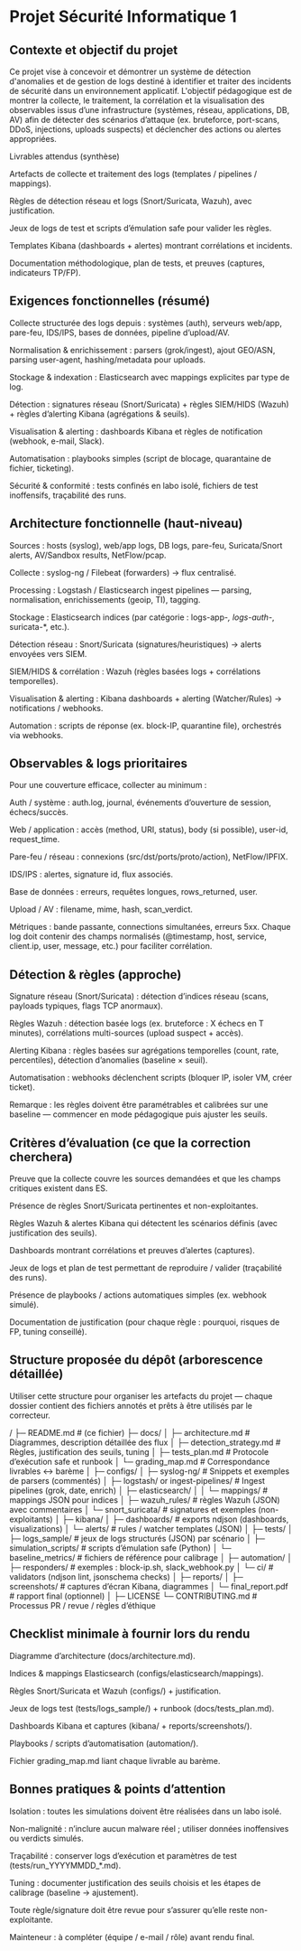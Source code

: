 # Projet Sécurité Informatique 1

## Contexte et objectif du projet

Ce projet vise à concevoir et démontrer un système de détection d'anomalies et de gestion de logs destiné à identifier et traiter des incidents de sécurité dans un environnement applicatif.
L'objectif pédagogique est de montrer la collecte, le traitement, la corrélation et la visualisation des observables issus d’une infrastructure (systèmes, réseau, applications, DB, AV) afin de détecter des scénarios d’attaque (ex. bruteforce, port-scans, DDoS, injections, uploads suspects) et déclencher des actions ou alertes appropriées.

Livrables attendus (synthèse)

Artefacts de collecte et traitement des logs (templates / pipelines / mappings).

Règles de détection réseau et logs (Snort/Suricata, Wazuh), avec justification.

Jeux de logs de test et scripts d’émulation safe pour valider les règles.

Templates Kibana (dashboards + alertes) montrant corrélations et incidents.

Documentation méthodologique, plan de tests, et preuves (captures, indicateurs TP/FP).

## Exigences fonctionnelles (résumé)

Collecte structurée des logs depuis : systèmes (auth), serveurs web/app, pare-feu, IDS/IPS, bases de données, pipeline d’upload/AV.

Normalisation & enrichissement : parsers (grok/ingest), ajout GEO/ASN, parsing user-agent, hashing/metadata pour uploads.

Stockage & indexation : Elasticsearch avec mappings explicites par type de log.

Détection : signatures réseau (Snort/Suricata) + règles SIEM/HIDS (Wazuh) + règles d’alerting Kibana (agrégations & seuils).

Visualisation & alerting : dashboards Kibana et règles de notification (webhook, e-mail, Slack).

Automatisation : playbooks simples (script de blocage, quarantaine de fichier, ticketing).

Sécurité & conformité : tests confinés en labo isolé, fichiers de test inoffensifs, traçabilité des runs.

## Architecture fonctionnelle (haut-niveau)

Sources : hosts (syslog), web/app logs, DB logs, pare-feu, Suricata/Snort alerts, AV/Sandbox results, NetFlow/pcap.

Collecte : syslog-ng / Filebeat (forwarders) → flux centralisé.

Processing : Logstash / Elasticsearch ingest pipelines — parsing, normalisation, enrichissements (geoip, TI), tagging.

Stockage : Elasticsearch indices (par catégorie : logs-app-*, logs-auth-*, suricata-*, etc.).

Détection réseau : Snort/Suricata (signatures/heuristiques) → alerts envoyées vers SIEM.

SIEM/HIDS & corrélation : Wazuh (règles basées logs + corrélations temporelles).

Visualisation & alerting : Kibana dashboards + alerting (Watcher/Rules) → notifications / webhooks.

Automation : scripts de réponse (ex. block-IP, quarantine file), orchestrés via webhooks.

## Observables & logs prioritaires

Pour une couverture efficace, collecter au minimum :

Auth / système : auth.log, journal, événements d’ouverture de session, échecs/succès.

Web / application : accès (method, URI, status), body (si possible), user-id, request_time.

Pare-feu / réseau : connexions (src/dst/ports/proto/action), NetFlow/IPFIX.

IDS/IPS : alertes, signature id, flux associés.

Base de données : erreurs, requêtes longues, rows_returned, user.

Upload / AV : filename, mime, hash, scan_verdict.

Métriques : bande passante, connections simultanées, erreurs 5xx.
Chaque log doit contenir des champs normalisés (@timestamp, host, service, client.ip, user, message, etc.) pour faciliter corrélation.

## Détection & règles (approche)

Signature réseau (Snort/Suricata) : détection d’indices réseau (scans, payloads typiques, flags TCP anormaux).

Règles Wazuh : détection basée logs (ex. bruteforce : X échecs en T minutes), corrélations multi-sources (upload suspect + accès).

Alerting Kibana : règles basées sur agrégations temporelles (count, rate, percentiles), détection d’anomalies (baseline × seuil).

Automatisation : webhooks déclenchent scripts (bloquer IP, isoler VM, créer ticket).

Remarque : les règles doivent être paramétrables et calibrées sur une baseline — commencer en mode pédagogique puis ajuster les seuils.

## Critères d’évaluation (ce que la correction cherchera)

Preuve que la collecte couvre les sources demandées et que les champs critiques existent dans ES.

Présence de règles Snort/Suricata pertinentes et non-exploitantes.

Règles Wazuh & alertes Kibana qui détectent les scénarios définis (avec justification des seuils).

Dashboards montrant corrélations et preuves d’alertes (captures).

Jeux de logs et plan de test permettant de reproduire / valider (traçabilité des runs).

Présence de playbooks / actions automatiques simples (ex. webhook simulé).

Documentation de justification (pour chaque règle : pourquoi, risques de FP, tuning conseillé).

## Structure proposée du dépôt (arborescence détaillée)

Utiliser cette structure pour organiser les artefacts du projet — chaque dossier contient des fichiers annotés et prêts à être utilisés par le correcteur.

/
├─ README.md                              # (ce fichier)
├─ docs/
│  ├─ architecture.md                      # Diagrammes, description détaillée des flux
│  ├─ detection_strategy.md                # Règles, justification des seuils, tuning
│  ├─ tests_plan.md                        # Protocole d’exécution safe et runbook
│  └─ grading_map.md                       # Correspondance livrables ↔ barème
│
├─ configs/
│  ├─ syslog-ng/                           # Snippets et exemples de parsers (commentés)
│  ├─ logstash/ or ingest-pipelines/       # Ingest pipelines (grok, date, enrich)
│  ├─ elasticsearch/
│  │  └─ mappings/                         # mappings JSON pour indices
│  ├─ wazuh_rules/                         # règles Wazuh (JSON) avec commentaires
│  └─ snort_suricata/                      # signatures et exemples (non-exploitants)
│
├─ kibana/
│  ├─ dashboards/                          # exports ndjson (dashboards, visualizations)
│  └─ alerts/                              # rules / watcher templates (JSON)
│
├─ tests/
│  ├─ logs_sample/                         # jeux de logs structurés (JSON) par scénario
│  ├─ simulation_scripts/                  # scripts d’émulation safe (Python)
│  └─ baseline_metrics/                    # fichiers de référence pour calibrage
│
├─ automation/
│  ├─ responders/                          # exemples : block-ip.sh, slack_webhook.py
│  └─ ci/                                  # validators (ndjson lint, jsonschema checks)
│
├─ reports/
│  ├─ screenshots/                         # captures d’écran Kibana, diagrammes
│  └─ final_report.pdf                     # rapport final (optionnel)
│
├─ LICENSE
└─ CONTRIBUTING.md                         # Processus PR / revue / règles d’éthique

## Checklist minimale à fournir lors du rendu

 Diagramme d’architecture (docs/architecture.md).

 Indices & mappings Elasticsearch (configs/elasticsearch/mappings).

 Règles Snort/Suricata et Wazuh (configs/) + justification.

 Jeux de logs test (tests/logs_sample/) + runbook (docs/tests_plan.md).

 Dashboards Kibana et captures (kibana/ + reports/screenshots/).

 Playbooks / scripts d’automatisation (automation/).

 Fichier grading_map.md liant chaque livrable au barème.

## Bonnes pratiques & points d’attention

Isolation : toutes les simulations doivent être réalisées dans un labo isolé.

Non-malignité : n’inclure aucun malware réel ; utiliser données inoffensives ou verdicts simulés.

Traçabilité : conserver logs d’exécution et paramètres de test (tests/run_YYYYMMDD_*.md).

Tuning : documenter justification des seuils choisis et les étapes de calibrage (baseline → ajustement).


Toute règle/signature doit être revue pour s’assurer qu’elle reste non-exploitante.

Mainteneur : à compléter (équipe / e-mail / rôle) avant rendu final.
